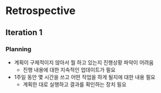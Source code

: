# Retrospective

## Iteration 1

### Planning

- 계획이 구체적이지 않아서 뭘 하고 있는지 진행상황 파악이 어려움
  - 진행 내용에 대한 지속적인 업데이트가 필요
- 1주일 동안 몇 시간을 쓰고 어떤 작업을 하게 될지에 대한 내용 필요
  - 계획한 대로 실행하고 결과를 확인하는 장치 필요  